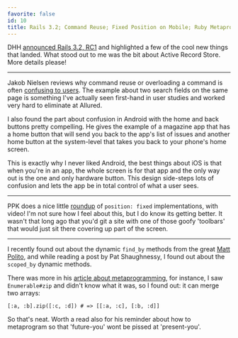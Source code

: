 ```yaml
---
favorite: false
id: 10
title: Rails 3.2; Command Reuse; Fixed Position on Mobile; Ruby Metaprogramming
---
```


DHH [announced Rails 3.2, RC1](http://weblog.rubyonrails.org/2011/12/20/rails-3-2-rc1-faster-dev-mode-routing-explain-queries-tagged-logger-store) and highlighted a few of the cool new things that landed. What stood out to me was the bit about Active Record Store. More details please!

---

Jakob Nielsen reviews why command reuse or overloading a command is often [confusing to users](http://www.useit.com/alertbox/overloaded-commands.html). The example about two search fields on the same page is something I've actually seen first-hand in user studies and worked very hard to eliminate at Allured.

I also found the part about confusion in Android with the home and back buttons pretty compelling. He gives the example of a magazine app that has a home button that will send you back to the app's list of issues and another home button at the system-level that takes you back to your phone's home screen.

This is exactly why I never liked Android, the best things about iOS is that when you're in an app, the whole screen is for that app and the only way out is the one and only hardware button. This design side-steps lots of confusion and lets the app be in total control of what a user sees.

---

PPK does a nice little [roundup](http://www.quirksmode.org/blog/archives/2011/12/position_fixed.html) of `position: fixed` implementations, with video! I'm not sure how I feel about this, but I do know its getting better. It wasn't that long ago that you'd git a site with one of those goofy 'toolbars' that would just sit there covering up part of the screen.

---

I recently found out about the dynamic `find_by` methods from the great [Matt Polito](https://twitter.com/mattpolito), and while reading a post by Pat Shaughnessy, I found out about the `scoped_by` dynamic methods.

There was more in his [article about metaprogramming](http://patshaughnessy.net/2011/12/20/learning-from-the-masters-part-2-three-metaprogramming-best-practices), for instance, I saw `Enumerable#zip` and didn't know what it was, so I found out: it can merge two arrays:

	[:a, :b].zip([:c, :d]) # => [[:a, :c], [:b, :d]]

So that's neat. Worth a read also for his reminder about how to metaprogram so that 'future-you' wont be pissed at 'present-you'.
